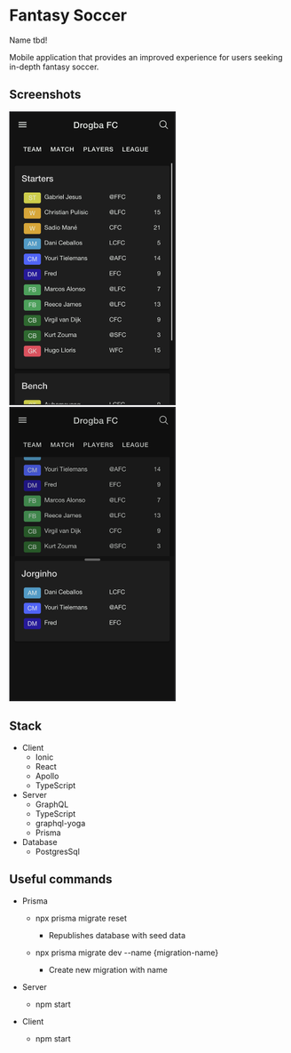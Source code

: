 # Fantasy Soccer

Name tbd!

Mobile application that provides an improved experience for users seeking in-depth fantasy soccer.

## Screenshots

<img src="/docs/images/Roster.png" width="300" />
<img src="/docs/images/Edit-Lineup.png"  width="300"/>

## Stack

* Client
  * Ionic
  * React
  * Apollo
  * TypeScript
* Server
  * GraphQL
  * TypeScript
  * graphql-yoga
  * Prisma
* Database
  * PostgresSql

## Useful commands

* Prisma
  * npx prisma migrate reset
    * Republishes database with seed data

  * npx prisma migrate dev --name {migration-name}
    * Create new migration with name

* Server
  * npm start

* Client
  * npm start

